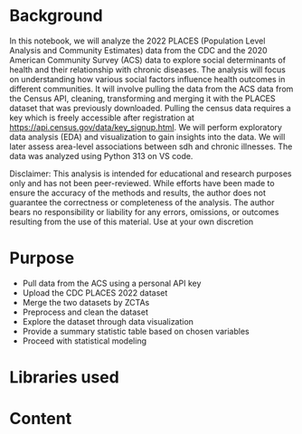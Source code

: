 # Background
In this notebook, we will analyze the 2022 PLACES (Population Level Analysis and Community Estimates) data from the CDC and the 2020 American Community Survey (ACS) data to explore social determinants of health and their relationship with chronic diseases. The analysis will focus on understanding how various social factors influence health outcomes in different communities. It will involve pulling the data from the ACS data from the Census API, cleaning, transforming and merging it with the PLACES dataset that was previously downloaded. Pulling the census data requires a key which is freely accessible after registration at https://api.census.gov/data/key_signup.html. We will perform exploratory data analysis (EDA) and visualization to gain insights into the data. We will later assess area-level associations between sdh and chronic illnesses. The data was analyzed using Python 313 on VS code.

Disclaimer: This analysis is intended for educational and research purposes only and has not been peer-reviewed. While efforts have been made to ensure the accuracy of the methods and results, the author does not guarantee the correctness or completeness of the analysis. The author bears no responsibility or liability for any errors, omissions, or outcomes resulting from the use of this material. Use at your own discretion

# Purpose
- Pull data from the ACS using a personal API key
- Upload the CDC PLACES 2022 dataset
- Merge the two datasets by ZCTAs
- Preprocess and clean the dataset
- Explore the dataset through data visualization
- Provide a summary statistic table based on chosen variables
- Proceed with statistical modeling

# Libraries used

# Content
